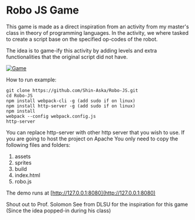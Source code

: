 Robo JS Game
===========================================

This game is made as a direct inspiration from an activity
from my master's class in theory of programming languages.
In the activity, we where tasked to create a script base
on the specified op-codes of the robot.

The idea is to game-ify this activity by adding levels
and extra functionalities that the original script did not
have.

[![Game](https://img.youtube.com/vi/RlSc0fsRZg0/0.jpg)](https://www.youtube.com/watch?v=RlSc0fsRZg0E)

How to run example:

    git clone https://github.com/Shin-Aska/Robo-JS.git
    cd Robo-JS
    npm install webpack-cli -g (add sudo if on linux)
    npm install http-server -g (add sudo if on linux)
    npm install
    webpack --config webpack.config.js
    http-server

You can replace http-server with other http server that you wish to use. If you are going to host the project on Apache
You only need to copy the following files and folders:
1. assets
2. sprites
3. build
4. index.html
5. robo.js

The demo runs at [http://127.0.0.1:8080](http://127.0.0.1:8080)

Shout out to Prof. Solomon See from DLSU for the inspiration for this game (Since the idea popped-in during his class)